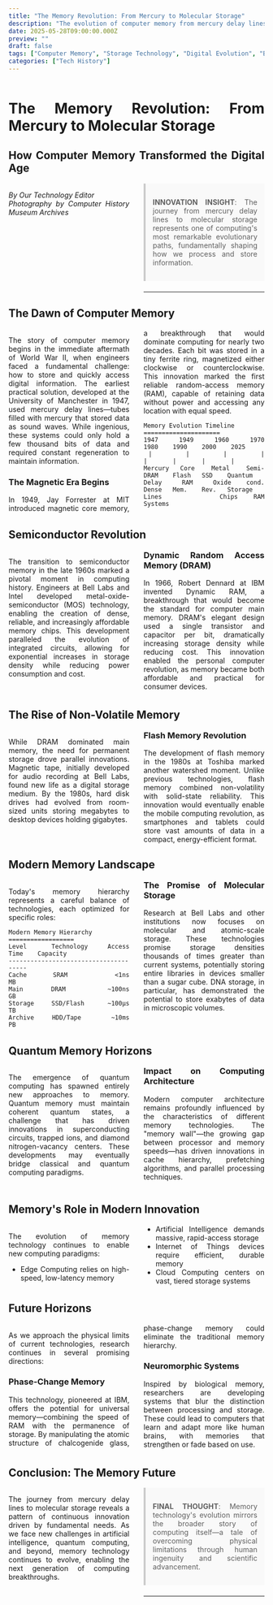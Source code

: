 ```yaml
---
title: "The Memory Revolution: From Mercury to Molecular Storage"
description: "The evolution of computer memory from mercury delay lines to quantum storage"
date: 2025-05-28T09:00:00.000Z
preview: ""
draft: false
tags: ["Computer Memory", "Storage Technology", "Digital Evolution", "Bell Labs"]
categories: ["Tech History"]
---
```


<div class="two-column">

# The Memory Revolution: From Mercury to Molecular Storage
## How Computer Memory Transformed the Digital Age

*By Our Technology Editor*  
*Photography by Computer History Museum Archives*

> **INNOVATION INSIGHT**: The journey from mercury delay lines to molecular storage represents one of computing's most remarkable evolutionary paths, fundamentally shaping how we process and store information.

-------------------

## The Dawn of Computer Memory

The story of computer memory begins in the immediate aftermath of World War II, when engineers faced a fundamental challenge: how to store and quickly access digital information. The earliest practical solution, developed at the University of Manchester in 1947, used mercury delay lines—tubes filled with mercury that stored data as sound waves. While ingenious, these systems could only hold a few thousand bits of data and required constant regeneration to maintain information.

### The Magnetic Era Begins

In 1949, Jay Forrester at MIT introduced magnetic core memory, a breakthrough that would dominate computing for nearly two decades. Each bit was stored in a tiny ferrite ring, magnetized either clockwise or counterclockwise. This innovation marked the first reliable random-access memory (RAM), capable of retaining data without power and accessing any location with equal speed.

```ascii
Memory Evolution Timeline
=====================
1947    1949    1960    1970    1980    1990    2000    2025
 |       |       |       |       |       |       |       |
Mercury  Core   Metal   Semi-   DRAM    Flash   SSD    Quantum
Delay    RAM    Oxide   cond.   Dense   Mem.    Rev.   Storage
Lines           Chips   RAM                             Systems
```

## Semiconductor Revolution

The transition to semiconductor memory in the late 1960s marked a pivotal moment in computing history. Engineers at Bell Labs and Intel developed metal-oxide-semiconductor (MOS) technology, enabling the creation of dense, reliable, and increasingly affordable memory chips. This development paralleled the evolution of integrated circuits, allowing for exponential increases in storage density while reducing power consumption and cost.

### Dynamic Random Access Memory (DRAM)

In 1966, Robert Dennard at IBM invented Dynamic RAM, a breakthrough that would become the standard for computer main memory. DRAM's elegant design used a single transistor and capacitor per bit, dramatically increasing storage density while reducing cost. This innovation enabled the personal computer revolution, as memory became both affordable and practical for consumer devices.

## The Rise of Non-Volatile Memory

While DRAM dominated main memory, the need for permanent storage drove parallel innovations. Magnetic tape, initially developed for audio recording at Bell Labs, found new life as a digital storage medium. By the 1980s, hard disk drives had evolved from room-sized units storing megabytes to desktop devices holding gigabytes.

### Flash Memory Revolution

The development of flash memory in the 1980s at Toshiba marked another watershed moment. Unlike previous technologies, flash memory combined non-volatility with solid-state reliability. This innovation would eventually enable the mobile computing revolution, as smartphones and tablets could store vast amounts of data in a compact, energy-efficient format.

## Modern Memory Landscape

Today's memory hierarchy represents a careful balance of technologies, each optimized for specific roles:

```ascii
Modern Memory Hierarchy
==================
Level     Technology    Access Time    Capacity
--------------------------------------
Cache     SRAM         <1ns           MB
Main      DRAM         ~100ns         GB
Storage   SSD/Flash    ~100μs         TB
Archive   HDD/Tape     ~10ms          PB
```

### The Promise of Molecular Storage

Research at Bell Labs and other institutions now focuses on molecular and atomic-scale storage. These technologies promise storage densities thousands of times greater than current systems, potentially storing entire libraries in devices smaller than a sugar cube. DNA storage, in particular, has demonstrated the potential to store exabytes of data in microscopic volumes.

## Quantum Memory Horizons

The emergence of quantum computing has spawned entirely new approaches to memory. Quantum memory must maintain coherent quantum states, a challenge that has driven innovations in superconducting circuits, trapped ions, and diamond nitrogen-vacancy centers. These developments may eventually bridge classical and quantum computing paradigms.

### Impact on Computing Architecture

Modern computer architecture remains profoundly influenced by the characteristics of different memory technologies. The "memory wall"—the growing gap between processor and memory speeds—has driven innovations in cache hierarchy, prefetching algorithms, and parallel processing techniques.

## Memory's Role in Modern Innovation

The evolution of memory technology continues to enable new computing paradigms:

- Edge Computing relies on high-speed, low-latency memory
- Artificial Intelligence demands massive, rapid-access storage
- Internet of Things devices require efficient, durable memory
- Cloud Computing centers on vast, tiered storage systems

## Future Horizons

As we approach the physical limits of current technologies, research continues in several promising directions:

### Phase-Change Memory

This technology, pioneered at IBM, offers the potential for universal memory—combining the speed of RAM with the permanence of storage. By manipulating the atomic structure of chalcogenide glass, phase-change memory could eliminate the traditional memory hierarchy.

### Neuromorphic Systems

Inspired by biological memory, researchers are developing systems that blur the distinction between processing and storage. These could lead to computers that learn and adapt more like human brains, with memories that strengthen or fade based on use.

## Conclusion: The Memory Future

The journey from mercury delay lines to molecular storage reveals a pattern of continuous innovation driven by fundamental needs. As we face new challenges in artificial intelligence, quantum computing, and beyond, memory technology continues to evolve, enabling the next generation of computing breakthroughs.

> **FINAL THOUGHT**: 
> Memory technology's evolution mirrors the broader story 
> of computing itself—a tale of overcoming physical 
> limitations through human ingenuity and scientific 
> advancement.

---



</div>

<style>
.two-column {
    column-count: 2;
    column-gap: 2em;
    text-align: justify;
    hyphens: auto;
}

.two-column h1, .two-column h2 {
    column-span: all;
}

.two-column pre {
    white-space: pre-wrap;
    break-inside: avoid;
}

blockquote {
    background: #f9f9f9;
    border-left: 4px solid #ccc;
    margin: 1.5em 0;
    padding: 1em;
    break-inside: avoid;
}

table {
    width: 100%;
    border-collapse: collapse;
    break-inside: avoid;
}

td, th {
    border: 1px solid #ddd;
    padding: 8px;
}
</style>
